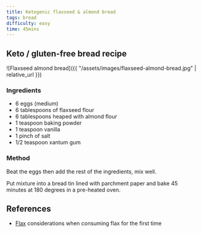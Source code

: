 ```yaml
---
title: Ketogenic flaxseed & almond bread
tags: bread
difficulty: easy
time: 45mins
---
```


## Keto / gluten-free bread recipe

![Flaxseed almond bread]({{ "/assets/images/flaxseed-almond-bread.jpg" | relative_url }})

### Ingredients

* 6 eggs (medium)
* 6 tablespoons of flaxseed flour
* 6 tablespoons heaped with almond flour
* 1 teaspoon baking powder
* 1 teaspoon vanilla
* 1 pinch of salt
* 1/2 teaspoon xantum gum

### Method

Beat the eggs then add the rest of the ingredients, mix well.

Put mixture into a bread tin lined with parchment paper and bake 45 minutes at
180 degrees in a pre-heated oven.

## References
* [Flax](https://www.glutenfreeliving.com/gluten-free-foods/ingredients/just-flax-gluten-free-grain-secret-healthy-artisan-breads/)
  considerations when consuming flax for the first time
